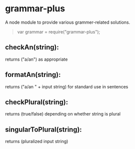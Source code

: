 # grammar-plus
A node module to provide various grammer-related solutions.
>var grammar = require("grammar-plus");

## checkAn(string):
returns ("a/an") as appropriate
  
## formatAn(string):
returns ("a/an " + input string) for standard use in sentences
  
## checkPlural(string):
returns (true/false) depending on whether string is plural
  
## singularToPlural(string):
returns (pluralized input string)
